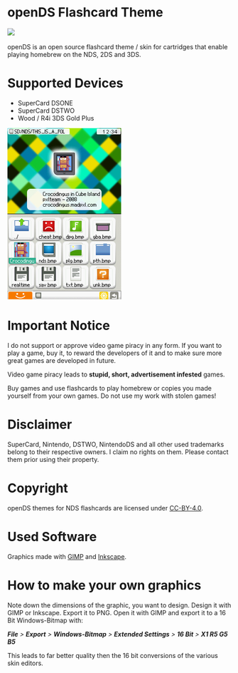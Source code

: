 # openDS Flashcard Theme

![](src/supercard_dstwo/plugin_menu/PNG/up_bg.png)

openDS is an open source flashcard theme / skin for cartridges that enable playing homebrew on the NDS, 2DS and 3DS.

# Supported Devices

* SuperCard DSONE
* SuperCard DSTWO
* Wood / R4i 3DS Gold Plus

![](screenshot_dstwo.png)

# Important Notice

I do not support or approve video game piracy in any form. If you want to play a game, buy it, to reward the developers of it and to make sure more great games are developed in future.

Video game piracy leads to **stupid, short, advertisement infested** games.

Buy games and use flashcards to play homebrew or copies you made yourself from your own games. Do not use my work with stolen games!

# Disclaimer

SuperCard, Nintendo, DSTWO, NintendoDS and all other used trademarks belong to their respective owners. I claim no rights on them. Please contact them prior using their property.

# Copyright

openDS themes for NDS flashcards are licensed under [CC-BY-4.0](https://creativecommons.org/licenses/by/4.0/).

# Used Software

Graphics made with [GIMP](https://www.gimp.org/) and [Inkscape](https://www.inkscape.org/).

# How to make your own graphics

Note down the dimensions of the graphic, you want to design. Design it with GIMP or Inkscape. Export it to PNG. Open it with GIMP and export it to a 16 Bit Windows-Bitmap with:

***File** > **Export** > **Windows-Bitmap** > **Extended Settings** > **16 Bit** > **X1 R5 G5 B5***

This leads to far better quality then the 16 bit conversions of the various skin editors.
